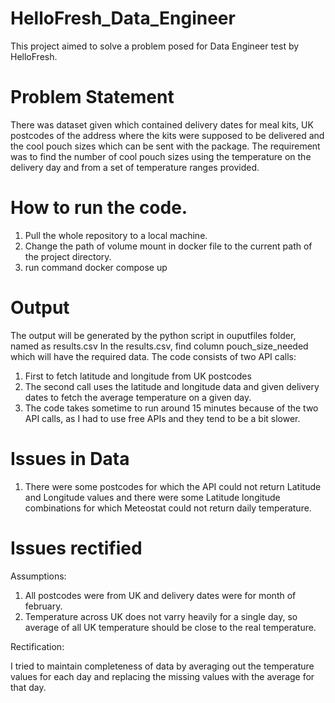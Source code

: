 # HelloFresh_Data_Engineer
This project aimed to solve a problem posed for Data Engineer test by HelloFresh.

# Problem Statement

There was dataset given which contained delivery dates for meal kits, UK postcodes of the address where the kits were supposed to be delivered and the cool pouch sizes which can be sent with the package. The requirement was to find the number of cool pouch sizes using the temperature on the delivery day and from a set of temperature ranges provided.

# How to run the code.

1. Pull the whole repository to a local machine.
2. Change the path of volume mount in docker file to the current path of the project directory.
3. run command docker compose up

# Output

The output will be generated by the python script in ouputfiles folder, named as results.csv
In the results.csv, find column pouch_size_needed which will have the required data.
The code consists of two API calls: 
1. First to fetch latitude and longitude from UK postcodes
2. The second call uses the latitude and longitude data and given delivery dates to fetch the average temperature on a given day.
3. The code takes sometime to run around 15 minutes because of the two API calls, as I had to use free APIs and they tend to be a bit slower.

# Issues in Data

1. There were some postcodes for which the API could not return Latitude and Longitude values and there were some Latitude longitude combinations for which Meteostat could not return daily temperature.

# Issues rectified

Assumptions:

1. All postcodes were from UK and delivery dates were for month of february. 
2. Temperature across UK does not varry heavily for a single day, so average of all UK temperature should be close to the real temperature.

Rectification:

I tried to maintain completeness of data by averaging out the temperature values for each day and replacing the missing values with the average for that day.



